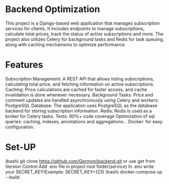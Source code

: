 # Backend Optimization
This project is a Django-based web application that manages subscription services for clients. 
It includes endpoints to manage subscriptions, calculate total prices, track the status of active subscriptions and more. 
The project also utilizes Celery for background tasks and Redis for task queuing, along with caching mechanisms to optimize performance.

# Features
Subscription Management: A REST API that allows listing subscriptions, calculating total price, and fetching information on active subscriptions.
Caching: Price calculations are cached for faster access, and cache invalidation is done whenever necessary.
Background Tasks: Price and comment updates are handled asynchronously using Celery and workers.
PostgreSQL Database: The application uses PostgreSQL as the database backend for storing subscription information.
Redis: Redis is used as a broker for Celery tasks.
Tests: 90%+ code coverage
Optimization of sql queries: caching, indexes, annotations and aggregations...
Docker: for easy configuration.
# Set-UP
(bash) git clone https://github.com/Qermon/backend.git or use get from Version Control
Add .env file in project root folder(service)
In .env write your SECRET_KEY(Example: SECRET_KEY=123)
(bash) docker-compose up --build
